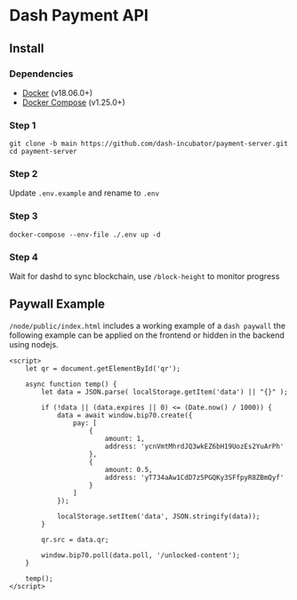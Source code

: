 # Dash Payment API

## Install

### Dependencies

* [Docker](https://docs.docker.com/engine/installation/) (v18.06.0+)
* [Docker Compose](https://docs.docker.com/compose/install/) (v1.25.0+)

### Step 1
```console
git clone -b main https://github.com/dash-incubator/payment-server.git
cd payment-server
```

### Step 2
Update `.env.example` and rename to `.env`

### Step 3
```console
docker-compose --env-file ./.env up -d
```

### Step 4
Wait for dashd to sync blockchain, use `/block-height` to monitor progress 

## Paywall Example
`/node/public/index.html` includes a working example of a `dash paywall` the following example can be applied on the frontend or hidden in the backend using nodejs.

```
<script>
    let qr = document.getElementById('qr');

    async function temp() {
        let data = JSON.parse( localStorage.getItem('data') || "{}" );

        if (!data || (data.expires || 0) <= (Date.now() / 1000)) {
            data = await window.bip70.create({
                pay: [
                    {
                        amount: 1,
                        address: 'ycnVmtMhrdJQ3wkEZ6bH19UozEs2YuArPh'
                    },
                    {
                        amount: 0.5,
                        address: 'yT734aAw1CdD7z5PGQKy3SFfpyR8ZBmQyf'
                    }
                ]
            });

            localStorage.setItem('data', JSON.stringify(data));
        }

        qr.src = data.qr;

        window.bip70.poll(data.poll, '/unlocked-content');
    }

    temp();
</script>
```
